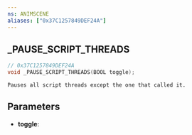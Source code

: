 ```yaml
---
ns: ANIMSCENE
aliases: ["0x37C1257849DEF24A"]
---
```

## _PAUSE_SCRIPT_THREADS

```c
// 0x37C1257849DEF24A
void _PAUSE_SCRIPT_THREADS(BOOL toggle);
```

```
Pauses all script threads except the one that called it.
```

## Parameters
* **toggle**:
